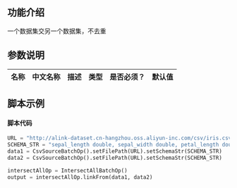
## 功能介绍
一个数据集交另一个数据集，不去重


## 参数说明

| 名称 | 中文名称 | 描述 | 类型 | 是否必须？ | 默认值 |
| --- | --- | --- | --- | --- | --- |


## 脚本示例
#### 脚本代码

```python
URL = "http://alink-dataset.cn-hangzhou.oss.aliyun-inc.com/csv/iris.csv"
SCHEMA_STR = "sepal_length double, sepal_width double, petal_length double, petal_width double, category string";
data1 = CsvSourceBatchOp().setFilePath(URL).setSchemaStr(SCHEMA_STR)
data2 = CsvSourceBatchOp().setFilePath(URL).setSchemaStr(SCHEMA_STR)

intersectAllOp = IntersectAllBatchOp()
output = intersectAllOp.linkFrom(data1, data2)
```
